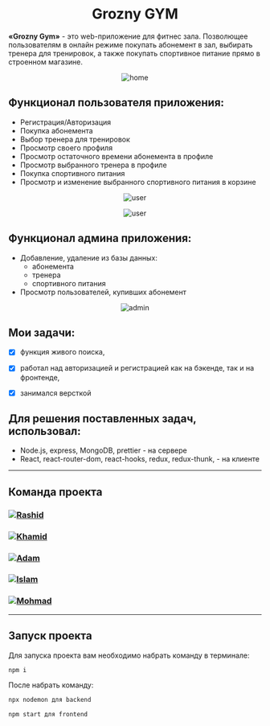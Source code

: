 <h1 align="center"> Grozny GYM </h1>

**«Grozny Gym»** - это web-приложение для фитнес зала. Позволющее пользователям в онлайн режиме покупать абонемент в зал, выбирать тренера для тренировок, а также покупать спортивное питание прямо в строенном магазине.

<p align="center">
  <img src="static/gif/home.gif" alt="home" />
</p>


##  Функционал пользователя приложения:

- Регистрация/Авторизация
- Покупка абонемента
- Выбор тренера для тренировок
- Просмотр своего профиля
- Просмотр остаточного времени абонемента в профиле
- Просмотр выбранного тренера в профиле
- Покупка спортивного питания
- Просмотр и изменение выбранного спортивного питания в корзине

<p align="center">
  <img src="static/gif/user.gif" alt="user" />
</p>

<p align="center">
  <img src="static/gif/user2.gif" alt="user" />
</p>


##  Функционал админа приложения:

- Добавление, удаление из базы данных:
  * абонемента
  * тренера
  * спортивного питания
- Просмотр пользователей, купивших абонемент

<p align="center">
  <img src="static/gif/admin.gif" alt="admin" />
</p>


## Мои задачи: 

- [x] функция живого поиска,
- [x] работал над авторизацией и регистрацией как на бэкенде, так и на фронтенде,
- [x] занимался версткой


## Для решения поставленных задач, использовал:

- Node.js, express, MongoDB, prettier - на сервере
- React, react-router-dom, react-hooks, redux, redux-thunk, - на клиенте

---

## Команда проекта


<h3>
  <a href="https://github.com/4abaev">
    <img alt="Rashid" src="https://img.shields.io/badge/-Rasid-black?style=for-the-badge&logo=github&logoColor=white" />
  </a>
</h3>

<h3>
  <a href="https://github.com/WetFlamer">
    <img alt="Khamid" src="https://img.shields.io/badge/-Khamid-black?style=for-the-badge&logo=github&logoColor=white" />
  </a>
</h3>

<h3>
  <a href="https://github.com/ADDIC42">
    <img alt="Adam" src="https://img.shields.io/badge/-Adam-black?style=for-the-badge&logo=github&logoColor=white" />
  </a>
</h3>

<h3>
  <a href="https://github.com/zxcviolence">
    <img alt="Islam" src="https://img.shields.io/badge/-Islam-black?style=for-the-badge&logo=github&logoColor=white" />
  </a>
</h3>

<h3>
  <a href="https://github.com/Duzhiev">
    <img alt="Mohmad" src="https://img.shields.io/badge/-Mohmad-black?style=for-the-badge&logo=github&logoColor=white" />
  </a>
</h3>

---


## Запуск проекта

Для запуска проекта вам необходимо набрать команду в терминале:

```javascript
npm i
```

После набрать команду:

```javascript
npx nodemon для backend
```

```javascript
npm start для frontend
```




